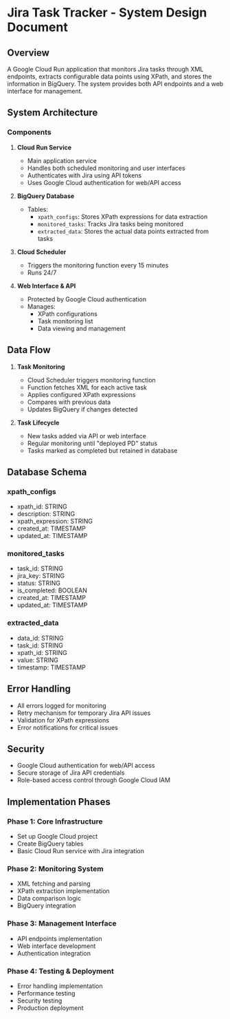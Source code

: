 # Jira Task Tracker - System Design Document

## Overview
A Google Cloud Run application that monitors Jira tasks through XML endpoints, extracts configurable data points using XPath, and stores the information in BigQuery. The system provides both API endpoints and a web interface for management.

## System Architecture

### Components
1. **Cloud Run Service**
   - Main application service
   - Handles both scheduled monitoring and user interfaces
   - Authenticates with Jira using API tokens
   - Uses Google Cloud authentication for web/API access

2. **BigQuery Database**
   - Tables:
     * `xpath_configs`: Stores XPath expressions for data extraction
     * `monitored_tasks`: Tracks Jira tasks being monitored
     * `extracted_data`: Stores the actual data points extracted from tasks

3. **Cloud Scheduler**
   - Triggers the monitoring function every 15 minutes
   - Runs 24/7

4. **Web Interface & API**
   - Protected by Google Cloud authentication
   - Manages:
     * XPath configurations
     * Task monitoring list
     * Data viewing and management

## Data Flow
1. **Task Monitoring**
   - Cloud Scheduler triggers monitoring function
   - Function fetches XML for each active task
   - Applies configured XPath expressions
   - Compares with previous data
   - Updates BigQuery if changes detected

2. **Task Lifecycle**
   - New tasks added via API or web interface
   - Regular monitoring until "deployed PD" status
   - Tasks marked as completed but retained in database

## Database Schema

### xpath_configs
- xpath_id: STRING
- description: STRING
- xpath_expression: STRING
- created_at: TIMESTAMP
- updated_at: TIMESTAMP

### monitored_tasks
- task_id: STRING
- jira_key: STRING
- status: STRING
- is_completed: BOOLEAN
- created_at: TIMESTAMP
- updated_at: TIMESTAMP

### extracted_data
- data_id: STRING
- task_id: STRING
- xpath_id: STRING
- value: STRING
- timestamp: TIMESTAMP

## Error Handling
- All errors logged for monitoring
- Retry mechanism for temporary Jira API issues
- Validation for XPath expressions
- Error notifications for critical issues

## Security
- Google Cloud authentication for web/API access
- Secure storage of Jira API credentials
- Role-based access control through Google Cloud IAM

## Implementation Phases

### Phase 1: Core Infrastructure
- Set up Google Cloud project
- Create BigQuery tables
- Basic Cloud Run service with Jira integration

### Phase 2: Monitoring System
- XML fetching and parsing
- XPath extraction implementation
- Data comparison logic
- BigQuery integration

### Phase 3: Management Interface
- API endpoints implementation
- Web interface development
- Authentication integration

### Phase 4: Testing & Deployment
- Error handling implementation
- Performance testing
- Security testing
- Production deployment